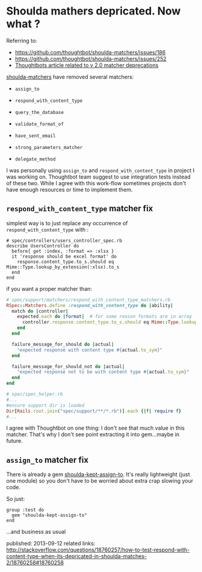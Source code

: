 # Shoulda mathers depricated. Now what ?

Referring to:

* https://github.com/thoughtbot/shoulda-matchers/issues/186
* https://github.com/thoughtbot/shoulda-matchers/issues/252 
* [Thoughtbots article related to v 2.0 matcher deprecations](http://robots.thoughtbot.com/post/47031676783/shoulda-matchers-2-0)

[shoulda-matchers](https://github.com/thoughtbot/shoulda-matchers) have removed several matchers:


*     assign_to
*     respond_with_content_type
*     query_the_database
*     validate_format_of
*     have_sent_email
*     strong_parameters_matcher
*     delegate_method

I was personally using `assign_to` and `respond_with_content_type` in project I was working on. Thoughtbot team suggest to use integration tests instead of these two. While I agree with this work-flow sometimes projects don't have enough resources or time to implement them.

##  `respond_with_content_type` matcher fix

simplest way is to just replace any occurrence of `respond_with_content_type` with : 
    
    # spec/controllers/users_controller_spec.rb
    describe UsersController do
      before{ get :index, :format => :xlsx }
      it 'response should be excel format' do
        response.content_type.to_s.should eq Mime::Type.lookup_by_extension(:xlsx).to_s
      end
    end

if you want a proper matcher than:

```ruby
# spec/support/matchers/respond_with_content_type_matchers.rb
RSpec::Matchers.define :respond_with_content_type do |ability|
  match do |controller|
    expected.each do |format|  # for some reason formats are in array
      controller.response.content_type.to_s.should eq Mime::Type.lookup_by_extension(format.to_sym).to_s
    end
  end

  failure_message_for_should do |actual|
    "expected response with content type #{actual.to_sym}"
  end

  failure_message_for_should_not do |actual|
    "expected response not to be with content type #{actual.to_sym}"
  end
end
```

```ruby
# spec/spec_helper.rb
#...
#ensure support dir is loaded
Dir[Rails.root.join("spec/support/**/*.rb")].each {|f| require f}  
#...
```

I agree with Thoughtbot on one thing: I don't see that much value in this matcher. That's why I don't see point extracting it into gem...maybe in future.

##  `assign_to` matcher fix

There is already a gem [shoulda-kept-assign-to](https://github.com/tinfoil/shoulda-kept-assign-to). It's really lightweight (just one module) so you don't have to be worried about extra crap slowing your code. 

So just:

    group :test do
      gem "shoulda-kept-assign-to"
    end

...and business as usual

published: 2013-09-12
related links: http://stackoverflow.com/questions/18760257/how-to-test-respond-with-content-type-when-its-depricated-in-shoulda-matches-2/18760258#18760258

